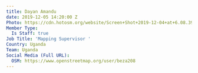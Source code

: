 ```yaml
---
title: Dayan Amandu
date: 2019-12-05 14:20:00 Z
Photo: https://cdn.hotosm.org/website/Screen+Shot+2019-12-04+at+6.08.39+PM.png
Member Type:
  Is Staff: true
Job Title: 'Mapping Supervisor '
Country: Uganda
Team: Uganda
Social Media (Full URL):
  OSM: https://www.openstreetmap.org/user/beza208
---
```


